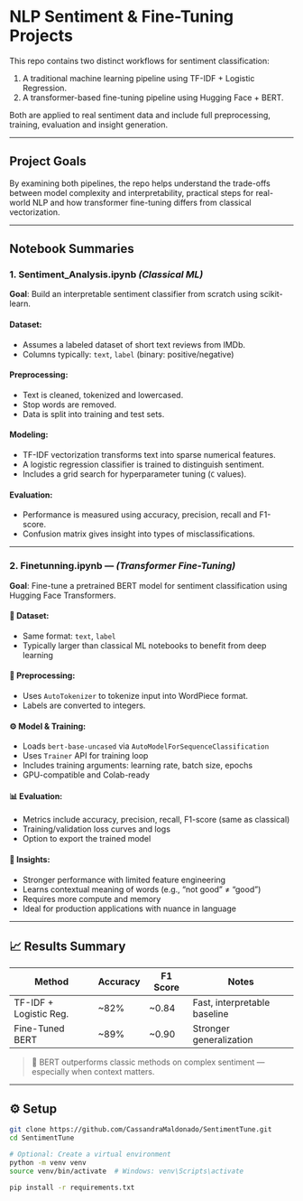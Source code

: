 # NLP Sentiment & Fine-Tuning Projects

This repo contains two distinct workflows for sentiment classification:
1. A traditional machine learning pipeline using TF-IDF + Logistic Regression.
2. A transformer-based fine-tuning pipeline using Hugging Face + BERT.

Both are applied to real sentiment data and include full preprocessing, training, evaluation and insight generation.

---

## Project Goals

By examining both pipelines, the repo helps understand the trade-offs between model complexity and interpretability, practical steps for real-world NLP and how transformer fine-tuning differs from classical vectorization.

---

## Notebook Summaries

### 1. Sentiment_Analysis.ipynb *(Classical ML)*  
**Goal**: Build an interpretable sentiment classifier from scratch using scikit-learn.

#### Dataset:
- Assumes a labeled dataset of short text reviews from IMDb.
- Columns typically: `text`, `label` (binary: positive/negative)

#### Preprocessing:
- Text is cleaned, tokenized and lowercased.
- Stop words are removed.
- Data is split into training and test sets.

#### Modeling:
- TF-IDF vectorization transforms text into sparse numerical features.
- A logistic regression classifier is trained to distinguish sentiment.
- Includes a grid search for hyperparameter tuning (`C` values).

#### Evaluation:
- Performance is measured using accuracy, precision, recall and F1-score.
- Confusion matrix gives insight into types of misclassifications.

---

### 2. Finetunning.ipynb — *(Transformer Fine-Tuning)*  
**Goal**: Fine-tune a pretrained BERT model for sentiment classification using Hugging Face Transformers.

#### 📘 Dataset:
- Same format: `text`, `label`
- Typically larger than classical ML notebooks to benefit from deep learning

#### 🧹 Preprocessing:
- Uses `AutoTokenizer` to tokenize input into WordPiece format.
- Labels are converted to integers.

#### ⚙️ Model & Training:
- Loads `bert-base-uncased` via `AutoModelForSequenceClassification`
- Uses `Trainer` API for training loop
- Includes training arguments: learning rate, batch size, epochs
- GPU-compatible and Colab-ready

#### 📊 Evaluation:
- Metrics include accuracy, precision, recall, F1-score (same as classical)
- Training/validation loss curves and logs
- Option to export the trained model

#### 📌 Insights:
- Stronger performance with limited feature engineering
- Learns contextual meaning of words (e.g., “not good” ≠ “good”)
- Requires more compute and memory
- Ideal for production applications with nuance in language

---

## 📈 Results Summary

| Method                  | Accuracy | F1 Score | Notes                          |
|------------------------|----------|----------|--------------------------------|
| TF-IDF + Logistic Reg. | ~82%     | ~0.84    | Fast, interpretable baseline   |
| Fine-Tuned BERT        | ~89%     | ~0.90    | Stronger generalization        |

> 🎯 BERT outperforms classic methods on complex sentiment — especially when context matters.

---

## ⚙️ Setup

```bash
git clone https://github.com/CassandraMaldonado/SentimentTune.git
cd SentimentTune

# Optional: Create a virtual environment
python -m venv venv
source venv/bin/activate  # Windows: venv\Scripts\activate

pip install -r requirements.txt
